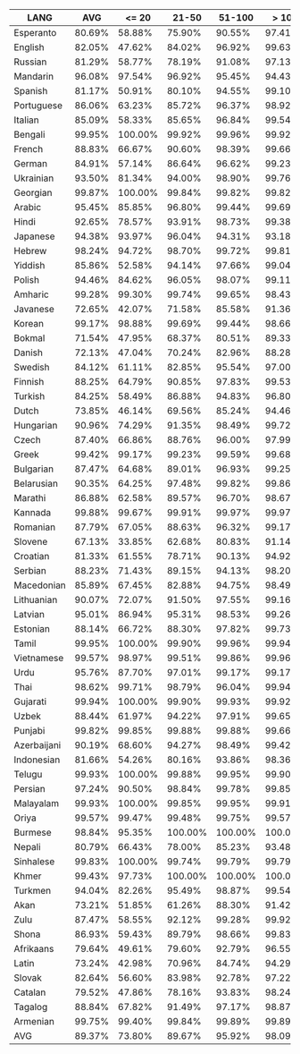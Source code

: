 | LANG        | AVG    | <= 20   | 21-50   | 51-100  | > 100   |
|-------------|--------|---------|---------|---------|---------|
| Esperanto   | 80.69% | 58.88%  | 75.90%  | 90.55%  | 97.41%  |
| English     | 82.05% | 47.62%  | 84.02%  | 96.92%  | 99.63%  |
| Russian     | 81.29% | 58.77%  | 78.19%  | 91.08%  | 97.13%  |
| Mandarin    | 96.08% | 97.54%  | 96.92%  | 95.45%  | 94.43%  |
| Spanish     | 81.17% | 50.91%  | 80.10%  | 94.55%  | 99.10%  |
| Portuguese  | 86.06% | 63.23%  | 85.72%  | 96.37%  | 98.92%  |
| Italian     | 85.09% | 58.33%  | 85.65%  | 96.84%  | 99.54%  |
| Bengali     | 99.95% | 100.00% | 99.92%  | 99.96%  | 99.92%  |
| French      | 88.83% | 66.67%  | 90.60%  | 98.39%  | 99.66%  |
| German      | 84.91% | 57.14%  | 86.64%  | 96.62%  | 99.23%  |
| Ukrainian   | 93.50% | 81.34%  | 94.00%  | 98.90%  | 99.76%  |
| Georgian    | 99.87% | 100.00% | 99.84%  | 99.82%  | 99.82%  |
| Arabic      | 95.45% | 85.85%  | 96.80%  | 99.44%  | 99.69%  |
| Hindi       | 92.65% | 78.57%  | 93.91%  | 98.73%  | 99.38%  |
| Japanese    | 94.38% | 93.97%  | 96.04%  | 94.31%  | 93.18%  |
| Hebrew      | 98.24% | 94.72%  | 98.70%  | 99.72%  | 99.81%  |
| Yiddish     | 85.86% | 52.58%  | 94.14%  | 97.66%  | 99.04%  |
| Polish      | 94.46% | 84.62%  | 96.05%  | 98.07%  | 99.11%  |
| Amharic     | 99.28% | 99.30%  | 99.74%  | 99.65%  | 98.43%  |
| Javanese    | 72.65% | 42.07%  | 71.58%  | 85.58%  | 91.36%  |
| Korean      | 99.17% | 98.88%  | 99.69%  | 99.44%  | 98.66%  |
| Bokmal      | 71.54% | 47.95%  | 68.37%  | 80.51%  | 89.33%  |
| Danish      | 72.13% | 47.04%  | 70.24%  | 82.96%  | 88.28%  |
| Swedish     | 84.12% | 61.11%  | 82.85%  | 95.54%  | 97.00%  |
| Finnish     | 88.25% | 64.79%  | 90.85%  | 97.83%  | 99.53%  |
| Turkish     | 84.25% | 58.49%  | 86.88%  | 94.83%  | 96.80%  |
| Dutch       | 73.85% | 46.14%  | 69.56%  | 85.24%  | 94.46%  |
| Hungarian   | 90.96% | 74.29%  | 91.35%  | 98.49%  | 99.72%  |
| Czech       | 87.40% | 66.86%  | 88.76%  | 96.00%  | 97.99%  |
| Greek       | 99.42% | 99.17%  | 99.23%  | 99.59%  | 99.68%  |
| Bulgarian   | 87.47% | 64.68%  | 89.01%  | 96.93%  | 99.25%  |
| Belarusian  | 90.35% | 64.25%  | 97.48%  | 99.82%  | 99.86%  |
| Marathi     | 86.88% | 62.58%  | 89.57%  | 96.70%  | 98.67%  |
| Kannada     | 99.88% | 99.67%  | 99.91%  | 99.97%  | 99.97%  |
| Romanian    | 87.79% | 67.05%  | 88.63%  | 96.32%  | 99.17%  |
| Slovene     | 67.13% | 33.85%  | 62.68%  | 80.83%  | 91.14%  |
| Croatian    | 81.33% | 61.55%  | 78.71%  | 90.13%  | 94.92%  |
| Serbian     | 88.23% | 71.43%  | 89.15%  | 94.13%  | 98.20%  |
| Macedonian  | 85.89% | 67.45%  | 82.88%  | 94.75%  | 98.49%  |
| Lithuanian  | 90.07% | 72.07%  | 91.50%  | 97.55%  | 99.16%  |
| Latvian     | 95.01% | 86.94%  | 95.31%  | 98.53%  | 99.26%  |
| Estonian    | 88.14% | 66.72%  | 88.30%  | 97.82%  | 99.73%  |
| Tamil       | 99.95% | 100.00% | 99.90%  | 99.96%  | 99.94%  |
| Vietnamese  | 99.57% | 98.97%  | 99.51%  | 99.86%  | 99.96%  |
| Urdu        | 95.76% | 87.70%  | 97.01%  | 99.17%  | 99.17%  |
| Thai        | 98.62% | 99.71%  | 98.79%  | 96.04%  | 99.94%  |
| Gujarati    | 99.94% | 100.00% | 99.90%  | 99.93%  | 99.92%  |
| Uzbek       | 88.44% | 61.97%  | 94.22%  | 97.91%  | 99.65%  |
| Punjabi     | 99.82% | 99.85%  | 99.88%  | 99.88%  | 99.66%  |
| Azerbaijani | 90.19% | 68.60%  | 94.27%  | 98.49%  | 99.42%  |
| Indonesian  | 81.66% | 54.26%  | 80.16%  | 93.86%  | 98.36%  |
| Telugu      | 99.93% | 100.00% | 99.88%  | 99.95%  | 99.90%  |
| Persian     | 97.24% | 90.50%  | 98.84%  | 99.78%  | 99.85%  |
| Malayalam   | 99.93% | 100.00% | 99.85%  | 99.95%  | 99.91%  |
| Oriya       | 99.57% | 99.47%  | 99.48%  | 99.75%  | 99.57%  |
| Burmese     | 98.84% | 95.35%  | 100.00% | 100.00% | 100.00% |
| Nepali      | 80.79% | 66.43%  | 78.00%  | 85.23%  | 93.48%  |
| Sinhalese   | 99.83% | 100.00% | 99.74%  | 99.79%  | 99.79%  |
| Khmer       | 99.43% | 97.73%  | 100.00% | 100.00% | 100.00% |
| Turkmen     | 94.04% | 82.26%  | 95.49%  | 98.87%  | 99.54%  |
| Akan        | 73.21% | 51.85%  | 61.26%  | 88.30%  | 91.42%  |
| Zulu        | 87.47% | 58.55%  | 92.12%  | 99.28%  | 99.92%  |
| Shona       | 86.93% | 59.43%  | 89.79%  | 98.66%  | 99.83%  |
| Afrikaans   | 79.64% | 49.61%  | 79.60%  | 92.79%  | 96.55%  |
| Latin       | 73.24% | 42.98%  | 70.96%  | 84.74%  | 94.29%  |
| Slovak      | 82.64% | 56.60%  | 83.98%  | 92.78%  | 97.22%  |
| Catalan     | 79.52% | 47.86%  | 78.16%  | 93.83%  | 98.24%  |
| Tagalog     | 88.84% | 67.82%  | 91.49%  | 97.17%  | 98.87%  |
| Armenian    | 99.75% | 99.40%  | 99.84%  | 99.89%  | 99.89%  |
| AVG         | 89.37% | 73.80%  | 89.67%  | 95.92%  | 98.09%  |
